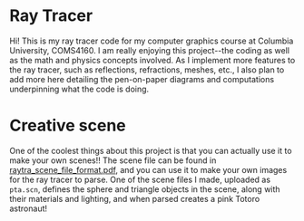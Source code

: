 # Ray Tracer
Hi! This is my ray tracer code for my computer graphics course at Columbia University, COMS4160. I am really enjoying this project--the coding as well as the math and physics concepts involved. As I implement more features to the ray tracer, such as reflections, refractions, meshes, etc., I also plan to add more here detailing the pen-on-paper diagrams and computations underpinning what the code is doing. 

# Creative scene
One of the coolest things about this project is that you can actually use it to make your own scenes!! The scene file can be found in [raytra_scene_file_format.pdf](raytra_scene_file_format.pdf), and you can use it to make your own images for the ray tracer to parse. One of the scene files I made, uploaded as `pta.scn`, defines the sphere and triangle objects in the scene, along with their materials and lighting, and when parsed creates a pink Totoro astronaut!

